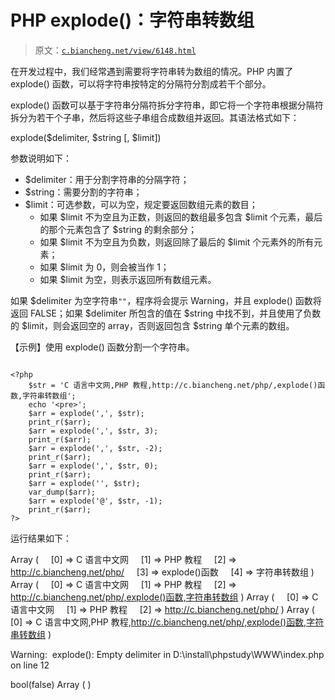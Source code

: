 # PHP explode()：字符串转数组

> 原文：[`c.biancheng.net/view/6148.html`](http://c.biancheng.net/view/6148.html)

在开发过程中，我们经常遇到需要将字符串转为数组的情况。PHP 内置了 explode() 函数，可以将字符串按特定的分隔符分割成若干个部分。

explode() 函数可以基于字符串分隔符拆分字符串，即它将一个字符串根据分隔符拆分为若干个子串，然后将这些子串组合成数组并返回。其语法格式如下：

explode($delimiter, $string [, $limit])

参数说明如下：

*   $delimiter：用于分割字符串的分隔字符；
*   $string：需要分割的字符串；
*   $limit：可选参数，可以为空，规定要返回数组元素的数目；
    *   如果 $limit 不为空且为正数，则返回的数组最多包含 $limit 个元素，最后的那个元素包含了 $string 的剩余部分；
    *   如果 $limit 不为空且为负数，则返回除了最后的 $limit 个元素外的所有元素；
    *   如果 $limit 为 0，则会被当作 1；
    *   如果 $limit 为空，则表示返回所有数组元素。

如果 $delimiter 为空字符串`""`，程序将会提示 Warning，并且 explode() 函数将返回 FALSE；如果 $delimiter 所包含的值在 $string 中找不到，并且使用了负数的 $limit，则会返回空的 array，否则返回包含 $string 单个元素的数组。

【示例】使用 explode() 函数分割一个字符串。

```

<?php
    $str = 'C 语言中文网,PHP 教程,http://c.biancheng.net/php/,explode()函数,字符串转数组';
    echo '<pre>';
    $arr = explode(',', $str);
    print_r($arr);
    $arr = explode(',', $str, 3);
    print_r($arr);
    $arr = explode(',', $str, -2);
    print_r($arr);
    $arr = explode(',', $str, 0);
    print_r($arr);
    $arr = explode('', $str);
    var_dump($arr);
    $arr = explode('@', $str, -1);
    print_r($arr);
?>
```

运行结果如下：

Array
(
    [0] => C 语言中文网
    [1] => PHP 教程
    [2] => http://c.biancheng.net/php/
    [3] => explode()函数
    [4] => 字符串转数组
)
Array
(
    [0] => C 语言中文网
    [1] => PHP 教程
    [2] => http://c.biancheng.net/php/,explode()函数,字符串转数组
)
Array
(
    [0] => C 语言中文网
    [1] => PHP 教程
    [2] => http://c.biancheng.net/php/
)
Array
(
    [0] => C 语言中文网,PHP 教程,http://c.biancheng.net/php/,explode()函数,字符串转数组
)

Warning:  explode(): Empty delimiter in D:\install\phpstudy\WWW\index.php on line 12

bool(false)
Array
(
)